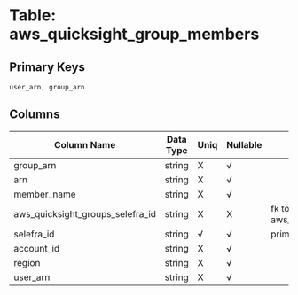 # Table: aws_quicksight_group_members

## Primary Keys 

```
user_arn, group_arn
```


## Columns 

|  Column Name   |  Data Type  | Uniq | Nullable | Description | 
|  ----  | ----  | ----  | ----  | ---- | 
| group_arn | string | X | √ |  | 
| arn | string | X | √ |  | 
| member_name | string | X | √ |  | 
| aws_quicksight_groups_selefra_id | string | X | X | fk to aws_quicksight_groups.selefra_id | 
| selefra_id | string | √ | √ | primary keys value md5 | 
| account_id | string | X | √ |  | 
| region | string | X | √ |  | 
| user_arn | string | X | √ |  | 


